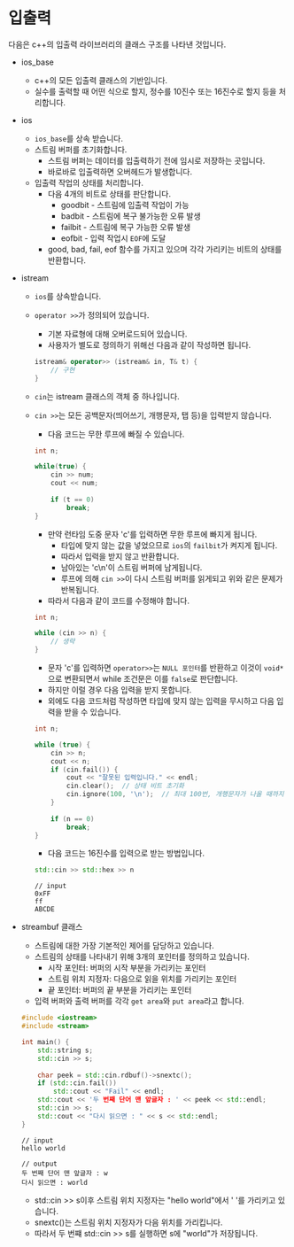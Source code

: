 # 입출력

다음은 c++의 입출력 라이브러리의 클래스 구조를 나타낸 것입니다.



* ios_base

  * c++의 모든 입출력 클래스의 기반입니다.
  * 실수를 출력할 때 어떤 식으로 할지, 정수를 10진수 또는 16진수로 할지 등을 처리합니다.

* ios

  * `ios_base`를 상속 받습니다.
  * 스트림 버퍼를 초기화합니다.
    * 스트림 버퍼는 데이터를 입출력하기 전에 임시로 저장하는 곳입니다.
    * 바로바로 입출력하면 오버헤드가 발생합니다.
  * 입출력 작업의 상태를 처리합니다.
    * 다음 4개의 비트로 상태를 판단합니다.
      * goodbit - 스트림에 입출력 작업이 가능
      * badbit - 스트림에 복구 불가능한 오류 발생
      * failbit - 스트림에 복구 가능한 오류 발생
      * eofbit - 입력 작업시 `EOF`에 도달
    * good, bad, fail, eof 함수를 가지고 있으며 각각 가리키는 비트의 상태를 반환합니다.

* istream

  * `ios`를 상속받습니다.

  * `operator >>`가 정의되어 있습니다.

    * 기본 자료형에 대해 오버로드되어 있습니다.
    * 사용자가 별도로 정의하기 위해선 다음과 같이 작성하면 됩니다.

    ```c++
    istream& operator>> (istream& in, T& t) {
        // 구현
    }
    ```

    

  * `cin`는 istream 클래스의 객체 중 하나입니다. 

  * `cin >>`는 모든 공백문자(띄어쓰기, 개행문자, 탭 등)을 입력받지 않습니다.

    * 다음 코드는 무한 루프에 빠질 수 있습니다.

    ```c++
    int n;
    
    while(true) {
        cin >> num;
        cout << num;
        
        if (t == 0)
            break;
    }
    ```

    * 만약 런타임 도중 문자 'c'를 입력하면 무한 루프에 빠지게 됩니다.
      * 타입에 맞지 않는 값을 넣었으므로 `ios`의 `failbit`가 켜지게 됩니다.
      * 따라서 입력을 받지 않고 반환합니다.
      * 남아있는 'c\n'이 스트림 버퍼에 남게됩니다.
      * 루프에 의해 `cin >>`이 다시 스트림 버퍼를 읽게되고 위와 같은 문제가 반복됩니다.
    * 따라서 다음과 같이 코드를 수정해야 합니다.

    ```c++
    int n;
    
    while (cin >> n) {
        // 생략
    }
    ```

    * 문자 'c'를 입력하면 `operator>>`는 `NULL 포인터`를 반환하고 이것이 `void*`으로 변환되면서 while 조건문은 이를 `false`로 판단합니다.
    * 하지만 이럴 경우 다음 입력을 받지 못합니다.
    * 외에도 다음 코드처럼 작성하면 타입에 맞지 않는 입력을 무시하고 다음 입력을 받을 수 있습니다.

    ```c++
    int n;
    
    while (true) {
        cin >> n;
        cout << n;
        if (cin.fail()) {
            cout << "잘못된 입력입니다." << endl;
            cin.clear();  // 상태 비트 초기화
        	cin.ignore(100, '\n');  // 최대 100번, 개행문자가 나올 때까지 스트림 버퍼를 비웁니다.
        }
        
        if (n == 0)
            break;
    }
    ```

    * 다음 코드는 16진수를 입력으로 받는 방법입니다.

    ```c++
    std::cin >> std::hex >> n
    ```

    ```
    // input
    0xFF
    ff
    ABCDE
    ```

* streambuf 클래스

  * 스트림에 대한 가장 기본적인 제어를 담당하고 있습니다.
  * 스트림의 상태를 나타내기 위해 3개의 포인터를 정의하고 있습니다.
    * 시작 포인터: 버퍼의 시작 부분을 가리키는 포인터
    * 스트림 위치 지정자: 다음으로 읽을 위치를 가리키는 포인터
    * 끝 포인터: 버퍼의 끝 부분을 가리키는 포인터
  * 입력 버퍼와 출력 버퍼를 각각 `get area`와 `put area`라고 합니다.

  ```c++
  #include <iostream>
  #include <stream>
  
  int main() {
      std::string s;
      std::cin >> s;
      
      char peek = std::cin.rdbuf()->snextc();
      if (std::cin.fail())
          std::cout << "Fail" << endl;
      std::cout << '두 번째 단어 맨 앞글자 : ' << peek << std::endl;
      std::cin >> s;
      std::cout << "다시 읽으면 : " << s << std::endl;
  }
  ```

  ```
  // input
  hello world
  
  // output
  두 번째 단어 맨 앞글자 : w
  다시 읽으면 : world
  ```

  * std::cin >> s이후 스트림 위치 지정자는 "hello world"에서 ' '를 가리키고 있습니다.
  * snextc()는 스트림 위치 지정자가 다음 위치를 가리킵니다.
  * 따라서 두 번쨰 std::cin >> s를 실행하면 s에 "world"가 저장됩니다.


